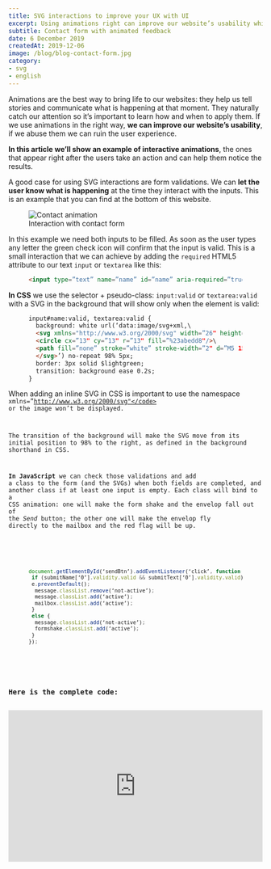 ```yaml
---
title: SVG interactions to improve your UX with UI
excerpt: Using animations right can improve our website’s usability while abusing them can ruin the whole experience. Here's an example of effective animations.
subtitle: Contact form with animated feedback
date: 6 December 2019
createdAt: 2019-12-06
image: /blog/blog-contact-form.jpg
category: 
- svg 
- english
---
```


Animations are the best way to bring life to our websites: they help us tell stories and communicate what is happening at that moment. They naturally catch our attention so it’s important to learn how and when to apply them. If we use animations in the right way, **we can improve our website’s usability**, if we abuse them we can ruin the user experience.

**In this article we’ll show an example of interactive animations**, the ones that appear right after the users take an action and can help them notice the results.

A good case for using SVG interactions are form validations. We can **let the user know what is happening** at the time they interact with the inputs. This is an example that you can find at the bottom of this website.

<figure>
<img src="/images/blog-contact_form.gif" loading="lazy" alt="Contact animation">
<figcaption>Interaction with contact form</figcaption>
</figure>

In this example we need both inputs to be filled. As soon as the user types any letter the green check icon will confirm that the input is valid. This is a small interaction that we can achieve by adding the <code class="inline-code">required</code> HTML5 attribute to our text <code class="inline-code">input</code> or <code class="inline-code">textarea</code> like this:

<figure class="img-flood">

```html
<input type=”text” name=”name” id=”name” aria-required=”true” autocorrect=”off” required>
```

</figure>

**In CSS** we use the selector + pseudo-class: <code class="inline-code">input:valid</code> or <code class="inline-code">textarea:valid</code> with a SVG in the background that will show only when the element is valid:

<figure class="img-flood">

```html
input#name:valid, textarea:valid {
  background: white url(‘data:image/svg+xml,\
  <svg xmlns="http://www.w3.org/2000/svg" width=”26" height=”26">\
  <circle cx=”13" cy=”13" r=”13" fill=”%23abedd8"/>\
  <path fill=”none” stroke=”white” stroke-width=”2" d=”M5 15.2l5 5 10–12"/>\
  </svg>’) no-repeat 98% 5px;
  border: 3px solid $lightgreen;
  transition: background ease 0.2s;
}
```

</figure>

When adding an inline SVG in CSS is important to use the namespace <code class="inline-code">xmlns=”http://www.w3.org/2000/svg"</code> or the image won’t be displayed.

The transition of the background will make the SVG move from its initial position to 98% to the right, as defined in the background shorthand in CSS.

**In JavaScript** we can check those validations and add a class to the form (and the SVGs) when both fields are completed, and another class if at least one input is empty. Each class will bind to a CSS animation: one will make the form shake and the envelop fall out of the *Send* button; the other one will make the envelop fly directly to the mailbox and the red flag will be up.

<figure class="img-flood">

```javascript
document.getElementById(‘sendBtn’).addEventListener(‘click’, function (e) { 
 if (submitName[‘0’].validity.valid && submitText[‘0’].validity.valid) {
 e.preventDefault();
  message.classList.remove(‘not-active’);
  message.classList.add(‘active’);
  mailbox.classList.add(‘active’);
 }
 else {
  message.classList.add(‘not-active’);
  formshake.classList.add(‘active’);
 }
});
```

</figure>

### Here is the complete code:

<iframe width="100%" height="300" scrolling="no" title="Contact form with feedback animation" src="https://codepen.io/marianab/embed/xywxNg?height=265&theme-id=default&default-tab=css,result" frameborder="no" allowtransparency="true" allowfullscreen="true">
  See the Pen <a href='https://codepen.io/marianab/pen/xywxNg'>Contact form with feedback animation</a> by Mariana
  (<a href='https://codepen.io/marianab'>@marianab</a>) on <a href='https://codepen.io'>CodePen</a>.
</iframe>